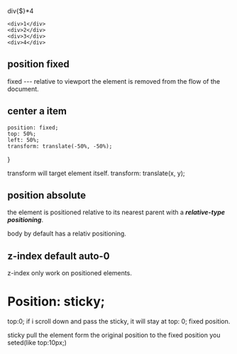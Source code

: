   div{$}*4

    <div>1</div>
    <div>2</div>
    <div>3</div>
    <div>4</div>
    
## position fixed
fixed --- relative to viewport
the element is removed from the flow of the document.

## center a item

    position: fixed;
    top: 50%;
    left: 50%;
    transform: translate(-50%, -50%);
}
 
transform will target element itself.
    transform: translate(x, y);

## position absolute
the element is positioned relative to its nearest parent with a ___relative-type positioning___.

body by default has a relativ positioning.

## z-index default auto-0
z-index only work on positioned elements.

# Position: sticky;
  top:0;
  if i scroll down and pass the sticky, it will stay at top: 0; fixed position.

  sticky pull the element form the original position to the fixed position you seted(like top:10px;)